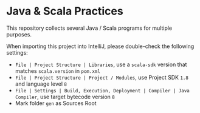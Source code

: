 # Java & Scala Practices

This repository collects several Java / Scala programs for multiple purposes.

When importing this project into IntelliJ, please double-check the following settings:
- `File | Project Structure | Libraries`, use a `scala-sdk` version that matches `scala.version` in `pom.xml`
- `File | Project Structure | Project / Modules`, use Project SDK `1.8` and language level `8`
- `File | Settings | Build, Execution, Deployment | Compiler | Java Compiler`, use target bytecode version `8`
- Mark folder `gen` as Sources Root
